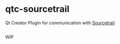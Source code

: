 # qtc-sourcetrail

Qt Creator Plugin for communication with [Sourcetrail](https://sourcetrail.com)

## 

WIP

